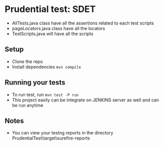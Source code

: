 # Prudential test: SDET

* AllTests.java class have all the assertions related to each test scripts
* pageLocators.java class have all the locators
* TestScripts.java will have all the scripts


## Setup

* Clone the repo
* Install dependencies `mvn compile`

## Running your tests

- To run test, run `mvn test -P run`
- This project easily can be integrate on JENKINS server as well and can be run anytime


## Notes
* You can view your testng reports in the directory PrudentialTest\target\surefire-reports
